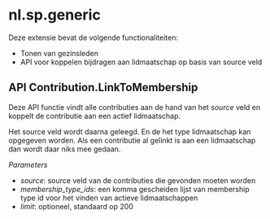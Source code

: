 # nl.sp.generic

Deze extensie bevat de volgende functionaliteiten:

* Tonen van gezinsleden
* API voor koppelen bijdragen aan lidmaatschap op basis van source veld

## API Contribution.LinkToMembership

Deze API functie vindt alle contributies aan de hand van het _source_ veld en koppelt de contributie aan een actief lidmaatschap.

Het source veld wordt daarna geleegd. En de het type lidmaatschap kan opgegeven worden.
Als een contributie al gelinkt is aan een lidmaatschap dan wordt daar niks mee gedaan.

*Parameters*

* _source_: source veld van de contributies die gevonden moeten worden
* _membership_type_ids_: een komma gescheiden lijst van membership type id voor het vinden van actieve lidmaatschappen
* _limit_: optioneel, standaard op 200
